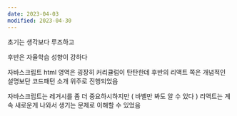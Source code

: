 ```yaml
---
date: 2023-04-03
modified: 2023-04-30
---
```


초기는 생각보다 루즈하고

후반은 자율학습 성향이 강하다

자바스크립트 html 영역은 굉장히 커리큘럼이 탄탄한데
후반의 리액트 쪽은 개념적인 설명보단 코드패턴 소개 위주로 진행되었음

자바스크립트는 레거시를 좀 더 중요하시하지만 ( 바벨만 봐도 알 수 있다 )
리액트는 계속 새로운게 나와서 생기는 문제로 이해할 수 있었음
